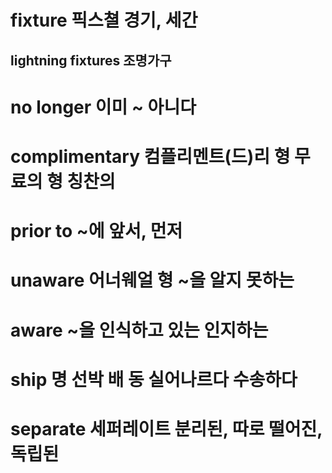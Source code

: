 # fixture 픽스쳘 경기, 세간

## lightning fixtures 조명가구

# no longer 이미 ~ 아니다 

# complimentary 컴플리멘트(드)리 형 무료의 형 칭찬의 

# prior to ~에 앞서, 먼저

# unaware 어너웨얼 형 ~을 알지 못하는 

# aware ~을 인식하고 있는 인지하는 

# ship 명 선박 배 동 실어나르다 수송하다

# separate 세퍼레이트 분리된, 따로 떨어진, 독립된
